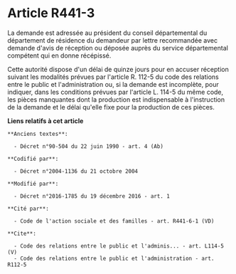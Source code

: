 # Article R441-3

La demande est adressée au président du conseil départemental du département de résidence du demandeur par lettre recommandée
avec demande d'avis de réception ou déposée auprès du service départemental compétent qui en donne récépissé. 

Cette autorité dispose d'un délai de quinze jours pour en accuser réception suivant les modalités prévues par l'article R.
112-5 du code des relations entre le public et l'administration ou, si la demande est incomplète, pour indiquer, dans les
conditions prévues par l'article L. 114-5 du même code, les pièces manquantes dont la production est indispensable à
l'instruction de la demande et le délai qu'elle fixe pour la production de ces pièces.

**Liens relatifs à cet article**

	**Anciens textes**:

	  - Décret n°90-504 du 22 juin 1990 - art. 4 (Ab)

	**Codifié par**:

	  - Décret n°2004-1136 du 21 octobre 2004

	**Modifié par**:

	  - Décret n°2016-1785 du 19 décembre 2016 - art. 1

	**Cité par**:

	  - Code de l'action sociale et des familles - art. R441-6-1 (VD)

	**Cite**:

	  - Code des relations entre le public et l'adminis... - art. L114-5 (V)
	  - Code des relations entre le public et l'administration - art. R112-5
